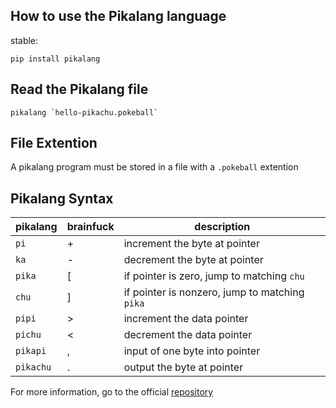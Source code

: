 How to use the Pikalang language
------------
stable:
```shell
pip install pikalang
```


Read the Pikalang file
-----
```shell
pikalang `hello-pikachu.pokeball`
```


File Extention
--------------
A pikalang program must be stored in a file with a `.pokeball` extention


Pikalang Syntax
------
pikalang  | brainfuck | description                                   
----------|-----------|-----------------------------------------------
`pi`      | +         | increment the byte at pointer                 
`ka`      | -         | decrement the byte at pointer                 
`pika`    | [         | if pointer is zero, jump to matching `chu`    
`chu`     | ]         | if pointer is nonzero, jump to matching `pika`
`pipi`    | >         | increment the data pointer                    
`pichu`   | <         | decrement the data pointer                    
`pikapi`  | ,         | input of one byte into pointer                
`pikachu` | .         | output the byte at pointer           

For more information, go to the official [repository](https://github.com/groteworld/pikalang)
